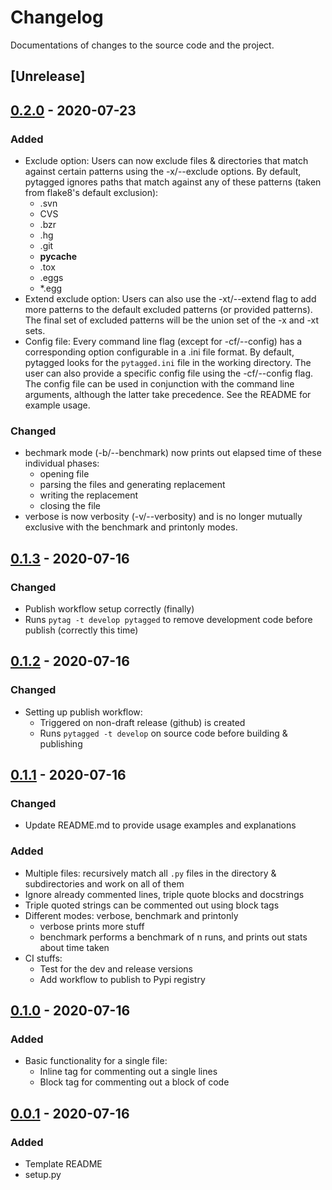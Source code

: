 # Changelog

Documentations of changes to the source code and the project.

## [Unrelease]

## [0.2.0] - 2020-07-23

### Added
- Exclude option: Users can now exclude files & directories that match against certain patterns using the -x/--exclude options. By default, pytagged ignores paths that match against any of these patterns (taken from flake8's default exclusion):
    - .svn
    - CVS
    - .bzr
    - .hg
    - .git
    - __pycache__
    - .tox
    - .eggs
    - *.egg
- Extend exclude option: Users can also use the -xt/--extend flag to add more patterns to the default excluded patterns (or provided patterns). The final set of excluded patterns will be the union set of the -x and -xt sets.
- Config file: Every command line flag (except for -cf/--config) has a corresponding option configurable in a .ini file format. By default, pytagged looks for the `pytagged.ini` file in the working directory. The user can also provide a specific config file using the -cf/--config flag. The config file can be used in conjunction with the command line arguments, although the latter take precedence. See the README for example usage.

### Changed
- bechmark mode (-b/--benchmark) now prints out elapsed time of these individual phases:
    - opening file
    - parsing the files and generating replacement
    - writing the replacement
    - closing the file
- verbose is now verbosity (-v/--verbosity) and is no longer mutually exclusive with the benchmark and printonly modes.

## [0.1.3] - 2020-07-16

### Changed
- Publish workflow setup correctly (finally)
- Runs `pytag -t develop pytagged` to remove development code before publish (correctly this time)


## [0.1.2] - 2020-07-16

### Changed
- Setting up publish workflow:
    - Triggered on non-draft release (github) is created
    - Runs `pytagged -t develop` on source code before building & publishing

## [0.1.1] - 2020-07-16

### Changed
- Update README.md to provide usage examples and explanations

### Added
- Multiple files: recursively match all `.py` files in the directory & subdirectories and work on all of them
- Ignore already commented lines, triple quote blocks and docstrings
- Triple quoted strings can be commented out using block tags
- Different modes: verbose, benchmark and printonly
    - verbose prints more stuff
    - benchmark performs a benchmark of n runs, and prints out stats about time taken
- CI stuffs:
    - Test for the dev and release versions
    - Add workflow to publish to Pypi registry

## [0.1.0] - 2020-07-16

### Added
- Basic functionality for a single file:
    - Inline tag for commenting out a single lines
    - Block tag for commenting out a block of code

## [0.0.1] - 2020-07-16
### Added
- Template README
- setup.py

[unreleased]: https://github.com/ntn9995/pytagged/compare/v0.2.0...HEAD
[0.2.0]: https://github.com/ntn9995/pytagged/compare/v0.1.3...v0.2.0
[0.1.3]: https://github.com/ntn9995/pytagged/compare/v0.1.2...v0.1.3
[0.1.2]: https://github.com/ntn9995/pytagged/compare/v0.1.1...v0.1.2
[0.1.1]: https://github.com/ntn9995/pytagged/compare/v0.1.0...v0.1.1
[0.1.0]: https://github.com/ntn9995/pytagged/compare/v0.0.1...v0.1.0
[0.0.1]: https://github.com/ntn9995/pytagged/releases/tag/v0.0.1